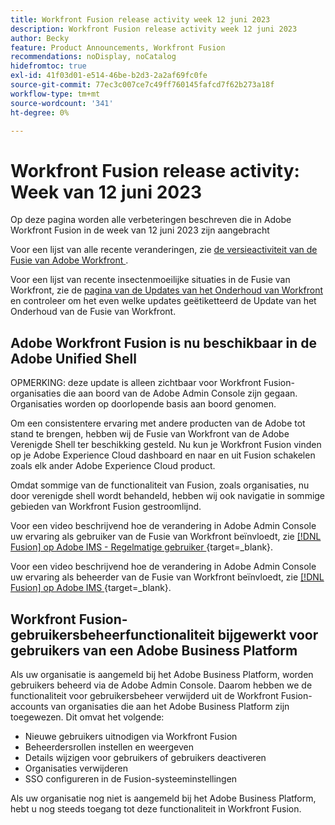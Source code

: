 ```yaml
---
title: Workfront Fusion release activity week 12 juni 2023
description: Workfront Fusion release activity week 12 juni 2023
author: Becky
feature: Product Announcements, Workfront Fusion
recommendations: noDisplay, noCatalog
hidefromtoc: true
exl-id: 41f03d01-e514-46be-b2d3-2a2af69fc0fe
source-git-commit: 77ec3c007ce7c49ff760145fafcd7f62b273a18f
workflow-type: tm+mt
source-wordcount: '341'
ht-degree: 0%

---
```


# Workfront Fusion release activity: Week van 12 juni 2023

Op deze pagina worden alle verbeteringen beschreven die in Adobe Workfront Fusion in de week van 12 juni 2023 zijn aangebracht

Voor een lijst van alle recente veranderingen, zie [ de versieactiviteit van de Fusie van Adobe Workfront ](/help/workfront-fusion/fusion-product-releases/fusion-release-activity.md).

Voor een lijst van recente insectenmoeilijke situaties in de Fusie van Workfront, zie de [ pagina van de Updates van het Onderhoud van Workfront ](https://experienceleague.adobe.com/docs/workfront-known-issues/releases/current-updates.html?lang=nl-NL) en controleer om het even welke updates geëtiketteerd de Update van het Onderhoud van de Fusie van Workfront.

## Adobe Workfront Fusion is nu beschikbaar in de Adobe Unified Shell

OPMERKING: deze update is alleen zichtbaar voor Workfront Fusion-organisaties die aan boord van de Adobe Admin Console zijn gegaan. Organisaties worden op doorlopende basis aan boord genomen.

Om een consistentere ervaring met andere producten van de Adobe tot stand te brengen, hebben wij de Fusie van Workfront van de Adobe Verenigde Shell ter beschikking gesteld. Nu kun je Workfront Fusion vinden op je Adobe Experience Cloud dashboard en naar en uit Fusion schakelen zoals elk ander Adobe Experience Cloud product.

Omdat sommige van de functionaliteit van Fusion, zoals organisaties, nu door verenigde shell wordt behandeld, hebben wij ook navigatie in sommige gebieden van Workfront Fusion gestroomlijnd.

Voor een video beschrijvend hoe de verandering in Adobe Admin Console uw ervaring als gebruiker van de Fusie van Workfront beïnvloedt, zie [[!DNL Fusion]  op Adobe IMS - Regelmatige gebruiker ](https://video.tv.adobe.com/v/3412465/){target=_blank}.

Voor een video beschrijvend hoe de verandering in Adobe Admin Console uw ervaring als beheerder van de Fusie van Workfront beïnvloedt, zie [[!DNL Fusion]  op Adobe IMS ](https://video.tv.adobe.com/v/3412464/){target=_blank}.


## Workfront Fusion-gebruikersbeheerfunctionaliteit bijgewerkt voor gebruikers van een Adobe Business Platform

Als uw organisatie is aangemeld bij het Adobe Business Platform, worden gebruikers beheerd via de Adobe Admin Console. Daarom hebben we de functionaliteit voor gebruikersbeheer verwijderd uit de Workfront Fusion-accounts van organisaties die aan het Adobe Business Platform zijn toegewezen. Dit omvat het volgende:

* Nieuwe gebruikers uitnodigen via Workfront Fusion
* Beheerdersrollen instellen en weergeven
* Details wijzigen voor gebruikers of gebruikers deactiveren
* Organisaties verwijderen
* SSO configureren in de Fusion-systeeminstellingen

Als uw organisatie nog niet is aangemeld bij het Adobe Business Platform, hebt u nog steeds toegang tot deze functionaliteit in Workfront Fusion.
